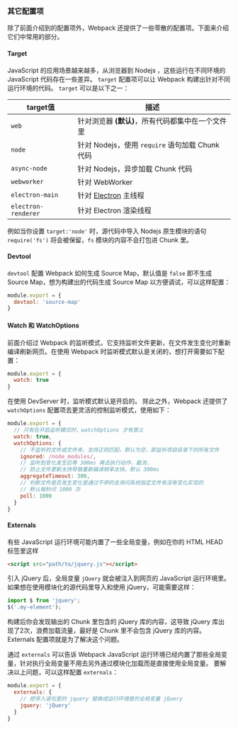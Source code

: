 ### 其它配置项
除了前面介绍到的配置项外，Webpack 还提供了一些零散的配置项。下面来介绍它们中常用的部分。


#### Target
JavaScript 的应用场景越来越多，从浏览器到 Nodejs ，这些运行在不同环境的 JavaScript 代码存在一些差异。
`target` 配置项可以让 Webpack 构建出针对不同运行环境的代码。
`target` 可以是以下之一：

| target值              | 描述 |
| --------------------- | ---------------------- |
| `web`                 | 针对浏览器 **(默认)**，所有代码都集中在一个文件里 |
| `node`                | 针对 Nodejs，使用 `require` 语句加载 Chunk 代码 |
| `async-node`          | 针对 Nodejs，异步加载 Chunk 代码 |
| `webworker`           | 针对 WebWorker |
| `electron-main`       | 针对 [Electron](http://electron.atom.io/) 主线程 |
| `electron-renderer`   | 针对 Electron 渲染线程 |

例如当你设置 `target:'node'` 时，源代码中导入 Nodejs 原生模块的语句 `require('fs')` 将会被保留，`fs` 模块的内容不会打包进 Chunk 里。



#### Devtool
`devtool` 配置 Webpack 如何生成 Source Map，默认值是 `false` 即不生成 Source Map，想为构建出的代码生成 Source Map 以方便调试，可以这样配置：
```js
module.export = {
  devtool: 'source-map'
}
```


#### Watch 和 WatchOptions
前面介绍过 Webpack 的监听模式，它支持监听文件更新，在文件发生变化时重新编译刷新网页。在使用 Webpack 时监听模式默认是关闭的，想打开需要如下配置：
```js
module.export = {
  watch: true
}
```
在使用 DevServer 时，监听模式默认是开启的。
除此之外，Webpack 还提供了 `watchOptions` 配置项去更灵活的控制监听模式，使用如下：
```js
module.export = {
  // 只有在开启监听模式时，watchOptions 才有意义
  watch: true,
  watchOptions: {
    // 不监听的文件或文件夹，支持正则匹配。默认为空，即监听项目目录下的所有文件
    ignored: /node_modules/,
    // 监听到变化发生后等 300ms 再去执行动作，截流，
    // 防止文件更新太快导致重新编译频率太快。默认 300ms 
    aggregateTimeout: 300,
    // 判断文件是否发生变化是通过不停的去询问系统指定文件有没有变化实现的
    // 默认每秒问 1000 次
    poll: 1000
  }
}
```

#### Externals
有些 JavaScript 运行环境可能内置了一些全局变量，例如在你的 HTML HEAD 标签里这样
```html
<script src="path/to/jquery.js"></script>
```
引入 jQuery 后，全局变量 `jQuery` 就会被注入到网页的 JavaScript 运行环境里。
如果想在使用模块化的源代码里导入和使用 jQuery，可能需要这样：
```js
import $ from 'jquery';
$('.my-element');
```
构建后你会发现输出的 Chunk 里包含的 jQuery 库的内容，这导致 jQuery 库出现了2次，浪费加载流量，最好是 Chunk 里不会包含 jQuery 库的内容。
Externals 配置项就是为了解决这个问题。

通过 `externals` 可以告诉 Webpack JavaScript 运行环境已经内置了那些全局变量，针对执行全局变量不用去另外通过模块化加载而是直接使用全局变量。
要解决以上问题，可以这样配置 `externals`：
```js
module.export = {
  externals: {
    // 把导入语句里的 jquery 替换成运行环境里的全局变量 jQuery
    jquery: 'jQuery'
  }
}
```
